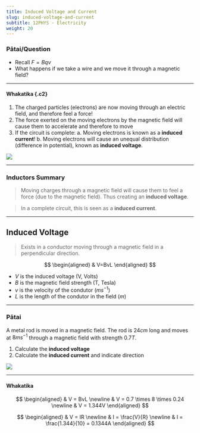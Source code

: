 ```yaml
---
title: Induced Voltage and Current
slug: induced-voltage-and-current
subtitle: 12PHYS - Electricity
weight: 20
---
```


### Pātai/Question

- Recall $F=Bqv$
- What happens if we take a wire and we move it through a magnetic field?

---

#### Whakatika {.c2}

1. The charged particles (electrons) are now moving through an electric field, and therefore feel a force!
2. The force exerted on the moving electrons by the magnetic field will cause them to accelerate and therefore to move
3. If the circuit is complete: 
    a. Moving electrons is known as a __induced current__!
    b. Moving electrons will cause an unequal distribution (difference in potential), known as __induced voltage__.

![](../assets/10-electromagnetic-induction.gif)

---

### Inductors Summary

> Moving charges through a magnetic field will cause them to feel a force (due to the magnetic field). Thus creating an __induced voltage__.

> In a complete circuit, this is seen as a __induced current__.

---

## Induced Voltage

> Exists in a conductor moving through a magnetic field in a perpendicular direction.

$$
\begin{aligned}
    & V=BvL
\end{aligned}
$$

- $V$ is the induced voltage (V, Volts)
- $B$ is the magnetic field strength (T, Tesla)
- $v$ is the velocity of the condutor ($ms^{-1}$)
- $L$ is the length of the condutor in the field ($m$)

---

### Pātai

A metal rod is moved in a magnetic field. The rod is $24cm$ long and moves at $8ms^{-1}$ through a magnetic field with strength $0.7T$.

1. Calculate the __induced voltage__
2. Calculate the __induced current__ and indicate direction

![](../assets/10-vbil-example.png)

---

#### Whakatika

$$
\begin{aligned}
    & V = BvL \newline
    & V = 0.7 \times 8 \times 0.24 \newline
    & V = 1.344V
\end{aligned}
$$

$$
\begin{aligned}
    & V = IR \newline
    & I = \frac{V}{R} \newline
    & I = \frac{1.344}{10} = 0.1344A
\end{aligned}
$$